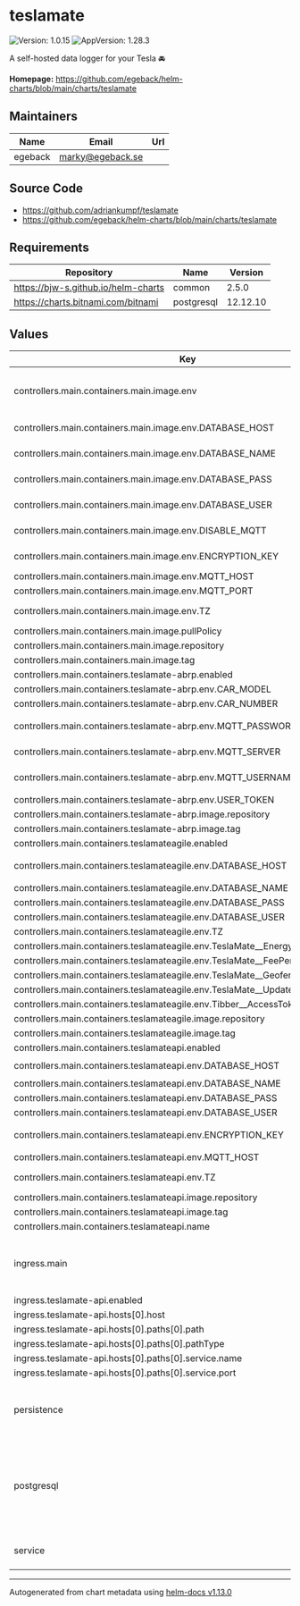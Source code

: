 # teslamate

![Version: 1.0.15](https://img.shields.io/badge/Version-1.0.15-informational?style=flat-square) ![AppVersion: 1.28.3](https://img.shields.io/badge/AppVersion-1.28.3-informational?style=flat-square)

A self-hosted data logger for your Tesla 🚘

**Homepage:** <https://github.com/egeback/helm-charts/blob/main/charts/teslamate>

## Maintainers

| Name | Email | Url |
| ---- | ------ | --- |
| egeback | <marky@egeback.se> |  |

## Source Code

* <https://github.com/adriankumpf/teslamate>
* <https://github.com/egeback/helm-charts/blob/main/charts/teslamate>

## Requirements

| Repository | Name | Version |
|------------|------|---------|
| https://bjw-s.github.io/helm-charts | common | 2.5.0 |
| https://charts.bitnami.com/bitnami | postgresql | 12.12.10 |

## Values

| Key | Type | Default | Description |
|-----|------|---------|-------------|
| controllers.main.containers.main.image.env | object | See below | environment variables. See [teslamate docs](https://docs.teslamate.org/docs/configuration/environment_variables) for more details. |
| controllers.main.containers.main.image.env.DATABASE_HOST | string | `"{{ include \"bjw-s.common.lib.chart.names.fullname\" .}}-postgresql"` | Postgres database hostname |
| controllers.main.containers.main.image.env.DATABASE_NAME | string | `"{{ .Values.postgresql.auth.database }}"` | Postgres database password |
| controllers.main.containers.main.image.env.DATABASE_PASS | string | `"{{ .Values.postgresql.auth.password }}"` | Postgres database password |
| controllers.main.containers.main.image.env.DATABASE_USER | string | `"{{ \"Values.postgresql.auth.username\" | default \"postgres\" }}"` | Postgres database user name |
| controllers.main.containers.main.image.env.DISABLE_MQTT | string | `"false"` | Disables the MQTT feature if `true` |
| controllers.main.containers.main.image.env.ENCRYPTION_KEY | string | `"MySuperSecretEncryptionKey"` | Teslamate encryption key |
| controllers.main.containers.main.image.env.MQTT_HOST | string | `"mosquitto"` | MQTT server host |
| controllers.main.containers.main.image.env.MQTT_PORT | int | `1883` | MQTT server port |
| controllers.main.containers.main.image.env.TZ | string | `"UTC"` | Set the container timezone |
| controllers.main.containers.main.image.pullPolicy | string | `"IfNotPresent"` | image pull policy |
| controllers.main.containers.main.image.repository | string | `"teslamate/teslamate"` | image repository |
| controllers.main.containers.main.image.tag | string | chart.appVersion | image tag |
| controllers.main.containers.teslamate-abrp.enabled | bool | `false` |  |
| controllers.main.containers.teslamate-abrp.env.CAR_MODEL | string | `"tesla:my:19:bt37:awd"` |  |
| controllers.main.containers.teslamate-abrp.env.CAR_NUMBER | int | `2` |  |
| controllers.main.containers.teslamate-abrp.env.MQTT_PASSWORD | string | `"{{ .Values.controllers.main.containers.main.env.MQTT_PASSWORD }}"` |  |
| controllers.main.containers.teslamate-abrp.env.MQTT_SERVER | string | `"{{ .Values.controllers.main.containers.main.env.MQTT_HOST }}"` |  |
| controllers.main.containers.teslamate-abrp.env.MQTT_USERNAME | string | `"{{ .Values.controllers.main.containers.main.env.MQTT_USERNAME }}"` |  |
| controllers.main.containers.teslamate-abrp.env.USER_TOKEN | string | `"3ec94b70-db8b-4f83-b012-25bcb66f8a1c"` |  |
| controllers.main.containers.teslamate-abrp.image.repository | string | `"fetzu/teslamate-abrp"` |  |
| controllers.main.containers.teslamate-abrp.image.tag | string | `"2.0.0"` |  |
| controllers.main.containers.teslamateagile.enabled | bool | `false` |  |
| controllers.main.containers.teslamateagile.env.DATABASE_HOST | string | `"{{ .Values.controllers.main.containers.main.env.DATABASE_HOST }}"` |  |
| controllers.main.containers.teslamateagile.env.DATABASE_NAME | string | `"{{ .Values.postgresql.auth.database }}"` |  |
| controllers.main.containers.teslamateagile.env.DATABASE_PASS | string | `"{{ .Values.postgresql.auth.postgresPassword }}"` |  |
| controllers.main.containers.teslamateagile.env.DATABASE_USER | string | `"{{ .Values.postgresql.auth.username }}"` |  |
| controllers.main.containers.teslamateagile.env.TZ | string | `"{{ .Values.controllers.main.containers.main.env.TZ }}"` |  |
| controllers.main.containers.teslamateagile.env.TeslaMate__EnergyProvider | string | `"Tibber"` |  |
| controllers.main.containers.teslamateagile.env.TeslaMate__FeePerKilowattHour | int | `0` |  |
| controllers.main.containers.teslamateagile.env.TeslaMate__GeofenceId | int | `1` |  |
| controllers.main.containers.teslamateagile.env.TeslaMate__UpdateIntervalSeconds | int | `300` |  |
| controllers.main.containers.teslamateagile.env.Tibber__AccessToken | string | `"MyAccessToken"` |  |
| controllers.main.containers.teslamateagile.image.repository | string | `"mattjeanes/teslamateagile"` |  |
| controllers.main.containers.teslamateagile.image.tag | string | `"v1.13.0"` |  |
| controllers.main.containers.teslamateapi.enabled | bool | `false` |  |
| controllers.main.containers.teslamateapi.env.DATABASE_HOST | string | `"{{ .Values.controllers.main.containers.main.DATABASE_HOST }}"` |  |
| controllers.main.containers.teslamateapi.env.DATABASE_NAME | string | `"{{ .Values.postgresql.auth.database }}"` |  |
| controllers.main.containers.teslamateapi.env.DATABASE_PASS | string | `"{{ .Values.postgresql.auth.postgresPassword }}"` |  |
| controllers.main.containers.teslamateapi.env.DATABASE_USER | string | `"{{ .Values.postgresql.auth.username }}"` |  |
| controllers.main.containers.teslamateapi.env.ENCRYPTION_KEY | string | `"{{ .Values.controllers.main.containers.main.env.ENCRYPTION_KEY }}"` |  |
| controllers.main.containers.teslamateapi.env.MQTT_HOST | string | `"{{ .Values.controllers.main.containers.main.MQTT_HOST }}"` |  |
| controllers.main.containers.teslamateapi.env.TZ | string | `"{{ .Values.controllers.main.containers.main.env.TZ }}"` | MQTT password MQTT_PASSWORD: |
| controllers.main.containers.teslamateapi.image.repository | string | `"tobiasehlert/teslamateapi"` |  |
| controllers.main.containers.teslamateapi.image.tag | string | `"1.16.6"` |  |
| controllers.main.containers.teslamateapi.name | string | `"teslamateapi"` |  |
| ingress.main | object | See values.yaml | Enable and configure ingress settings for the chart under this key. |
| ingress.teslamate-api.enabled | bool | `false` |  |
| ingress.teslamate-api.hosts[0].host | string | `"teslamate-api.example.com"` |  |
| ingress.teslamate-api.hosts[0].paths[0].path | string | `"/"` |  |
| ingress.teslamate-api.hosts[0].paths[0].pathType | string | `"Prefix"` |  |
| ingress.teslamate-api.hosts[0].paths[0].service.name | string | `"teslamate-api"` |  |
| ingress.teslamate-api.hosts[0].paths[0].service.port | int | `8080` |  |
| persistence | object | See values.yaml | Configure persistence settings for the chart under this key. |
| postgresql | object | See values.yaml | Enable and configure postgresql database subchart under this key.    For more options see [postgresql chart documentation](https://github.com/bitnami/charts/tree/master/bitnami/postgresql) |
| service | object | See values.yaml | Configures service settings for the chart. |

----------------------------------------------
Autogenerated from chart metadata using [helm-docs v1.13.0](https://github.com/norwoodj/helm-docs/releases/v1.13.0)
